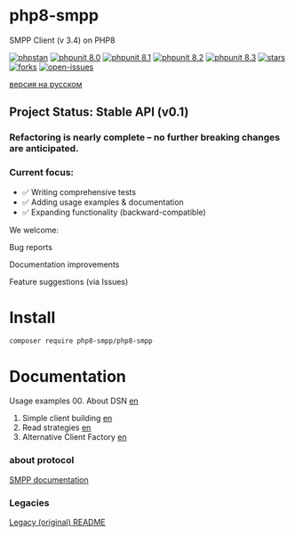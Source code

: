 # php8-smpp
SMPP Client (v 3.4) on PHP8

[![phpstan](https://badgen.net/github/checks/php8-smpp/php8-smpp/main/PHPStan)]()
[![phpunit 8.0](https://badgen.net/github/checks/php8-smpp/php8-smpp/main/PHPUnit%20%28PHP%208.0%29)]()
[![phpunit 8.1](https://badgen.net/github/checks/php8-smpp/php8-smpp/main/PHPUnit%20%28PHP%208.1%29)]()
[![phpunit 8.2](https://badgen.net/github/checks/php8-smpp/php8-smpp/main/PHPUnit%20%28PHP%208.2%29)]()
[![phpunit 8.3](https://badgen.net/github/checks/php8-smpp/php8-smpp/main/PHPUnit%20%28PHP%208.3%29)]()
[![stars](https://badgen.net/github/stars/php8-smpp/php8-smpp/)]()
[![forks](https://badgen.net/github/forks/php8-smpp/php8-smpp/)]()
[![open-issues](https://badgen.net/github/open-issues/php8-smpp/php8-smpp/)]()

[версия на русском](/docs/README_ru.md)

## Project Status: Stable API (v0.1)
### Refactoring is nearly complete – no further breaking changes are anticipated.

### Current focus:
- ✅ Writing comprehensive tests
- ✅ Adding usage examples & documentation
- ✅ Expanding functionality (backward-compatible)

We welcome:

Bug reports

Documentation improvements

Feature suggestions (via Issues)

# Install
```shell
composer require php8-smpp/php8-smpp
```

# Documentation

Usage examples
00. About DSN [en](/docs/en/00-about-dsn.md)
01. Simple client building [en](/docs/examples/basic-usage/en/01-default-client.md)
02. Read strategies [en](/docs/examples/basic-usage/en/02-read-strategies-in-socket-transport.md)
03. Alternative Client Factory [en](/docs/examples/basic-usage/en/03-alternative-client-factory.md)


### about protocol

[SMPP documentation](https://smpp.org/SMPP_v3_4_Issue1_2.pdf)


### Legacies

[Legacy (original) README](/docs/original_README.md)